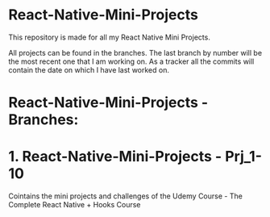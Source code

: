 # React-Native-Mini-Projects

This repository is made for all my React Native Mini Projects.

All projects can be found in the branches. The last branch by number will be the most recent one that I am working on. 
As a tracker all the commits will contain the date on which I have last worked on.

# React-Native-Mini-Projects - Branches:

# 1. React-Native-Mini-Projects -  Prj_1-10

Cointains the mini projects and challenges of the Udemy Course - The Complete React Native + Hooks Course

